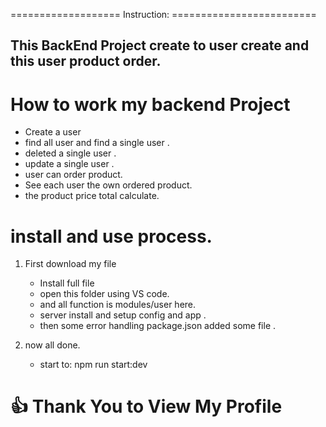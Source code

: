 =================== Instruction: =========================
## This BackEnd Project create to user create and this user product order. 

# How to work my backend Project
   - Create a user 
   - find all user and find a single user .
   - deleted a single user .
   - update a single user .
   - user can order product.
   - See each user the own ordered product.
   - the product price total calculate.
   

# install and use process.
1. First download my file  
   - Install full file 
   - open this folder using VS code.
   - and all function is modules/user here.
   - server install and setup config and app .
   - then some error handling package.json added some file .

2. now all done.
   - start to: npm run start:dev

# :+1: Thank You to View My Profile







